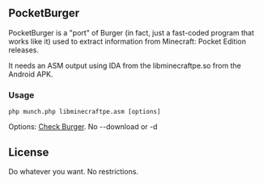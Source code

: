 ## PocketBurger

PocketBurger is a "port" of Burger (in fact, just a fast-coded program that works like it) used to extract information from Minecraft: Pocket Edition releases.

It needs an ASM output using IDA from the libminecraftpe.so from the Android APK.


### Usage

`php munch.php libminecraftpe.asm [options]`

Options: [Check Burger](https://github.com/mcdevs/Burger/). No --download or -d

## License

Do whatever you want. No restrictions.